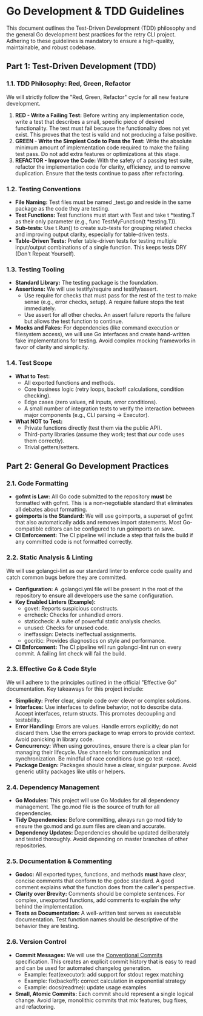 # **Go Development & TDD Guidelines**

This document outlines the Test-Driven Development (TDD) philosophy and the general Go development best practices for the retry CLI project. Adhering to these guidelines is mandatory to ensure a high-quality, maintainable, and robust codebase.

## **Part 1: Test-Driven Development (TDD)**

### **1.1. TDD Philosophy: Red, Green, Refactor**

We will strictly follow the "Red, Green, Refactor" cycle for all new feature development.

1. **RED \- Write a Failing Test:** Before writing any implementation code, write a test that describes a small, specific piece of desired functionality. The test must fail because the functionality does not yet exist. This proves that the test is valid and not producing a false positive.  
2. **GREEN \- Write the Simplest Code to Pass the Test:** Write the absolute minimum amount of implementation code required to make the failing test pass. Do not add extra features or optimizations at this stage.  
3. **REFACTOR \- Improve the Code:** With the safety of a passing test suite, refactor the implementation code for clarity, efficiency, and to remove duplication. Ensure that the tests continue to pass after refactoring.

### **1.2. Testing Conventions**

* **File Naming:** Test files must be named \_test.go and reside in the same package as the code they are testing.  
* **Test Functions:** Test functions must start with Test and take t \*testing.T as their only parameter (e.g., func TestMyFunction(t \*testing.T)).  
* **Sub-tests:** Use t.Run() to create sub-tests for grouping related checks and improving output clarity, especially for table-driven tests.  
* **Table-Driven Tests:** Prefer table-driven tests for testing multiple input/output combinations of a single function. This keeps tests DRY (Don't Repeat Yourself).

### **1.3. Testing Tooling**

* **Standard Library:** The testing package is the foundation.  
* **Assertions:** We will use testify/require and testify/assert.  
  * Use require for checks that must pass for the rest of the test to make sense (e.g., error checks, setup). A require failure stops the test immediately.  
  * Use assert for all other checks. An assert failure reports the failure but allows the test function to continue.  
* **Mocks and Fakes:** For dependencies (like command execution or filesystem access), we will use Go interfaces and create hand-written fake implementations for testing. Avoid complex mocking frameworks in favor of clarity and simplicity.

### **1.4. Test Scope**

* **What to Test:**  
  * All exported functions and methods.  
  * Core business logic (retry loops, backoff calculations, condition checking).  
  * Edge cases (zero values, nil inputs, error conditions).  
  * A small number of integration tests to verify the interaction between major components (e.g., CLI parsing \-\> Executor).  
* **What NOT to Test:**  
  * Private functions directly (test them via the public API).  
  * Third-party libraries (assume they work; test that *our* code uses them correctly).  
  * Trivial getters/setters.

## **Part 2: General Go Development Practices**

### **2.1. Code Formatting**

* **gofmt is Law:** All Go code submitted to the repository **must** be formatted with gofmt. This is a non-negotiable standard that eliminates all debates about formatting.  
* **goimports is the Standard:** We will use goimports, a superset of gofmt that also automatically adds and removes import statements. Most Go-compatible editors can be configured to run goimports on save.  
* **CI Enforcement:** The CI pipeline will include a step that fails the build if any committed code is not formatted correctly.

### **2.2. Static Analysis & Linting**

We will use golangci-lint as our standard linter to enforce code quality and catch common bugs before they are committed.

* **Configuration:** A .golangci.yml file will be present in the root of the repository to ensure all developers use the same configuration.  
* **Key Enabled Linters (Example):**  
  * govet: Reports suspicious constructs.  
  * errcheck: Checks for unhandled errors.  
  * staticcheck: A suite of powerful static analysis checks.  
  * unused: Checks for unused code.  
  * ineffassign: Detects ineffectual assignments.  
  * gocritic: Provides diagnostics on style and performance.  
* **CI Enforcement:** The CI pipeline will run golangci-lint run on every commit. A failing lint check will fail the build.

### **2.3. Effective Go & Code Style**

We will adhere to the principles outlined in the official "Effective Go" documentation. Key takeaways for this project include:

* **Simplicity:** Prefer clear, simple code over clever or complex solutions.  
* **Interfaces:** Use interfaces to define behavior, not to describe data. Accept interfaces, return structs. This promotes decoupling and testability.  
* **Error Handling:** Errors are values. Handle errors explicitly; do not discard them. Use the errors package to wrap errors to provide context. Avoid panicking in library code.  
* **Concurrency:** When using goroutines, ensure there is a clear plan for managing their lifecycle. Use channels for communication and synchronization. Be mindful of race conditions (use go test \-race).  
* **Package Design:** Packages should have a clear, singular purpose. Avoid generic utility packages like utils or helpers.

### **2.4. Dependency Management**

* **Go Modules:** This project will use Go Modules for all dependency management. The go.mod file is the source of truth for all dependencies.  
* **Tidy Dependencies:** Before committing, always run go mod tidy to ensure the go.mod and go.sum files are clean and accurate.  
* **Dependency Updates:** Dependencies should be updated deliberately and tested thoroughly. Avoid depending on master branches of other repositories.

### **2.5. Documentation & Commenting**

* **Godoc:** All exported types, functions, and methods **must** have clear, concise comments that conform to the godoc standard. A good comment explains *what* the function does from the caller's perspective.  
* **Clarity over Brevity:** Comments should be complete sentences. For complex, unexported functions, add comments to explain the *why* behind the implementation.  
* **Tests as Documentation:** A well-written test serves as executable documentation. Test function names should be descriptive of the behavior they are testing.

### **2.6. Version Control**

* **Commit Messages:** We will use the [Conventional Commits](https://www.conventionalcommits.org/) specification. This creates an explicit commit history that is easy to read and can be used for automated changelog generation.  
  * Example: feat(executor): add support for stdout regex matching  
  * Example: fix(backoff): correct calculation in exponential strategy  
  * Example: docs(readme): update usage examples  
* **Small, Atomic Commits:** Each commit should represent a single logical change. Avoid large, monolithic commits that mix features, bug fixes, and refactoring.